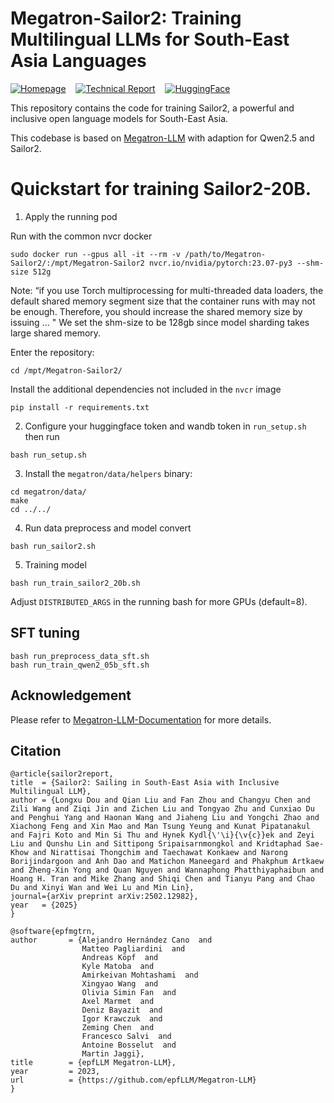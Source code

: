 # Megatron-Sailor2: Training Multilingual LLMs for South-East Asia Languages

[![Homepage](https://img.shields.io/badge/🏠-Homepage-3C47EB.svg)](https://sea-sailor.github.io/blog/sailor2/) &nbsp;&nbsp; [![Technical Report](https://img.shields.io/badge/arXiv-Report-b31b1b.svg)](https://arxiv.org/pdf/2502.12982) &nbsp;&nbsp; [![HuggingFace](https://img.shields.io/badge/🤗-Model&Demo-E87948.svg)](https://huggingface.co/collections/sail/sailor2-language-models-674d7c9e6b4dbbd9a869906b) &nbsp;&nbsp;



This repository contains the code for training Sailor2, a powerful and inclusive open language models for South-East Asia.


This codebase is based on [Megatron-LLM](https://github.com/epfLLM/Megatron-LLM/) with adaption for Qwen2.5 and Sailor2.

# Quickstart for training Sailor2-20B. 

1. Apply the running pod

Run with the common nvcr docker
```
sudo docker run --gpus all -it --rm -v /path/to/Megatron-Sailor2/:/mpt/Megatron-Sailor2 nvcr.io/nvidia/pytorch:23.07-py3 --shm-size 512g
```


Note: “if you use Torch multiprocessing for multi-threaded data loaders, the default shared memory segment size that the container runs with may not be enough. Therefore, you should increase the shared memory size by issuing … "
We set the shm-size to be 128gb since model sharding takes large shared memory.


Enter the repository:
```
cd /mpt/Megatron-Sailor2/
```

Install the additional dependencies not included in the `nvcr` image
```
pip install -r requirements.txt
```


2. Configure your huggingface token and wandb token in `run_setup.sh` then run

```
bash run_setup.sh
```

3. Install the ```megatron/data/helpers``` binary:

```
cd megatron/data/
make
cd ../../
```

4. Run data preprocess and model convert

```
bash run_sailor2.sh
```

5. Training model

```
bash run_train_sailor2_20b.sh
```

Adjust `DISTRIBUTED_ARGS` in the running bash for more GPUs (default=8).



## SFT tuning

```
bash run_preprocess_data_sft.sh
bash run_train_qwen2_05b_sft.sh
```

## Acknowledgement
Please refer to [Megatron-LLM-Documentation](https://epfllm.github.io/Megatron-LLM/guide/getting_started.html#setup) for more details.


## Citation

  ```
@article{sailor2report,
  title  = {Sailor2: Sailing in South-East Asia with Inclusive Multilingual LLM},
  author = {Longxu Dou and Qian Liu and Fan Zhou and Changyu Chen and Zili Wang and Ziqi Jin and Zichen Liu and Tongyao Zhu and Cunxiao Du and Penghui Yang and Haonan Wang and Jiaheng Liu and Yongchi Zhao and Xiachong Feng and Xin Mao and Man Tsung Yeung and Kunat Pipatanakul and Fajri Koto and Min Si Thu and Hynek Kydl{\'\i}{\v{c}}ek and Zeyi Liu and Qunshu Lin and Sittipong Sripaisarnmongkol and Kridtaphad Sae-Khow and Nirattisai Thongchim and Taechawat Konkaew and Narong Borijindargoon and Anh Dao and Matichon Maneegard and Phakphum Artkaew and Zheng-Xin Yong and Quan Nguyen and Wannaphong Phatthiyaphaibun and Hoang H. Tran and Mike Zhang and Shiqi Chen and Tianyu Pang and Chao Du and Xinyi Wan and Wei Lu and Min Lin},
  journal={arXiv preprint arXiv:2502.12982},
  year   = {2025}
}
  ```

  ```
@software{epfmgtrn,
  author       = {Alejandro Hernández Cano  and
                  Matteo Pagliardini  and
                  Andreas Köpf  and
                  Kyle Matoba  and
                  Amirkeivan Mohtashami  and
                  Xingyao Wang  and
                  Olivia Simin Fan  and
                  Axel Marmet  and
                  Deniz Bayazit  and
                  Igor Krawczuk  and
                  Zeming Chen  and
                  Francesco Salvi  and
                  Antoine Bosselut  and
                  Martin Jaggi},
  title        = {epfLLM Megatron-LLM},
  year         = 2023,
  url          = {https://github.com/epfLLM/Megatron-LLM}
}
  ```